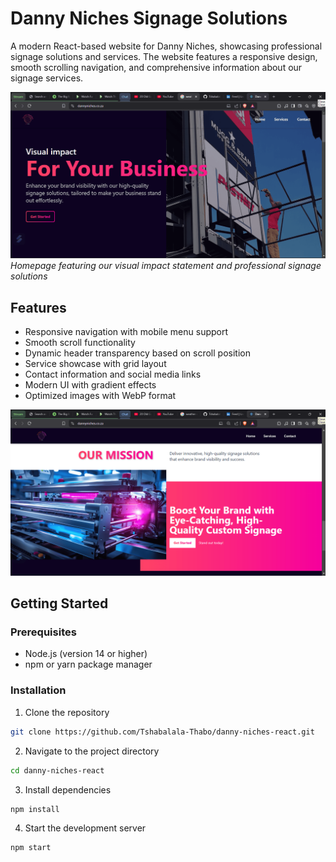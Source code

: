 # Danny Niches Signage Solutions

A modern React-based website for Danny Niches, showcasing professional signage solutions and services. The website features a responsive design, smooth scrolling navigation, and comprehensive information about our signage services.

![Hero Section Screenshot](public/images/screenshots/hero-section.png)
*Homepage featuring our visual impact statement and professional signage solutions*

## Features

- Responsive navigation with mobile menu support
- Smooth scroll functionality
- Dynamic header transparency based on scroll position
- Service showcase with grid layout
- Contact information and social media links
- Modern UI with gradient effects
- Optimized images with WebP format

![Services Section Screenshot](public/images/screenshots/cta-section.png)

## Getting Started

### Prerequisites

- Node.js (version 14 or higher)
- npm or yarn package manager

### Installation

1. Clone the repository
```bash
git clone https://github.com/Tshabalala-Thabo/danny-niches-react.git
```
2. Navigate to the project directory
```bash
cd danny-niches-react
```
3. Install dependencies
```bash
npm install
```
4. Start the development server
```bash
npm start
```
